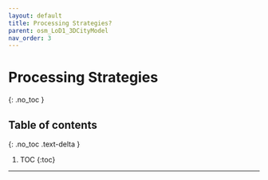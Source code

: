 ```yaml
---
layout: default
title: Processing Strategies?
parent: osm_LoD1_3DCityModel
nav_order: 3
---
```


# Processing Strategies
{: .no_toc }

## Table of contents
{: .no_toc .text-delta }

1. TOC
{:toc}

---

